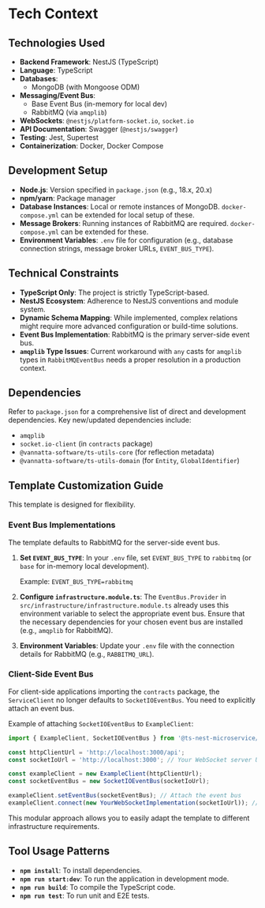 # Tech Context

## Technologies Used
- **Backend Framework**: NestJS (TypeScript)
- **Language**: TypeScript
- **Databases**:
    - MongoDB (with Mongoose ODM)
- **Messaging/Event Bus**:
    - Base Event Bus (in-memory for local dev)
    - RabbitMQ (via `amqplib`)
- **WebSockets**: `@nestjs/platform-socket.io`, `socket.io`
- **API Documentation**: Swagger (`@nestjs/swagger`)
- **Testing**: Jest, Supertest
- **Containerization**: Docker, Docker Compose

## Development Setup
- **Node.js**: Version specified in `package.json` (e.g., 18.x, 20.x)
- **npm/yarn**: Package manager
- **Database Instances**: Local or remote instances of MongoDB. `docker-compose.yml` can be extended for local setup of these.
- **Message Brokers**: Running instances of RabbitMQ are required. `docker-compose.yml` can be extended for these.
- **Environment Variables**: `.env` file for configuration (e.g., database connection strings, message broker URLs, `EVENT_BUS_TYPE`).

## Technical Constraints
- **TypeScript Only**: The project is strictly TypeScript-based.
- **NestJS Ecosystem**: Adherence to NestJS conventions and module system.
- **Dynamic Schema Mapping**: While implemented, complex relations might require more advanced configuration or build-time solutions.
- **Event Bus Implementation**: RabbitMQ is the primary server-side event bus.
- **`amqplib` Type Issues**: Current workaround with `any` casts for `amqplib` types in `RabbitMQEventBus` needs a proper resolution in a production context.

## Dependencies
Refer to `package.json` for a comprehensive list of direct and development dependencies. Key new/updated dependencies include:
- `amqplib`
- `socket.io-client` (in `contracts` package)
- `@vannatta-software/ts-utils-core` (for reflection metadata)
- `@vannatta-software/ts-utils-domain` (for `Entity`, `GlobalIdentifier`)

## Template Customization Guide

This template is designed for flexibility.

### Event Bus Implementations

The template defaults to RabbitMQ for the server-side event bus.

1.  **Set `EVENT_BUS_TYPE`**: In your `.env` file, set `EVENT_BUS_TYPE` to `rabbitmq` (or `base` for in-memory local development).

    Example: `EVENT_BUS_TYPE=rabbitmq`

2.  **Configure `infrastructure.module.ts`**: The `EventBus.Provider` in `src/infrastructure/infrastructure.module.ts` already uses this environment variable to select the appropriate event bus. Ensure that the necessary dependencies for your chosen event bus are installed (e.g., `amqplib` for RabbitMQ).

3.  **Environment Variables**: Update your `.env` file with the connection details for RabbitMQ (e.g., `RABBITMQ_URL`).

### Client-Side Event Bus

For client-side applications importing the `contracts` package, the `ServiceClient` no longer defaults to `SocketIOEventBus`. You need to explicitly attach an event bus.

Example of attaching `SocketIOEventBus` to `ExampleClient`:

```typescript
import { ExampleClient, SocketIOEventBus } from '@ts-nest-microservice/contracts';

const httpClientUrl = 'http://localhost:3000/api';
const socketIoUrl = 'http://localhost:3000'; // Your WebSocket server URL

const exampleClient = new ExampleClient(httpClientUrl);
const socketEventBus = new SocketIOEventBus(socketIoUrl);

exampleClient.setEventBus(socketEventBus); // Attach the event bus
exampleClient.connect(new YourWebSocketImplementation(socketIoUrl)); // Connect the socket
```

This modular approach allows you to easily adapt the template to different infrastructure requirements.

## Tool Usage Patterns
- **`npm install`**: To install dependencies.
- **`npm run start:dev`**: To run the application in development mode.
- **`npm run build`**: To compile the TypeScript code.
- **`npm run test`**: To run unit and E2E tests.
